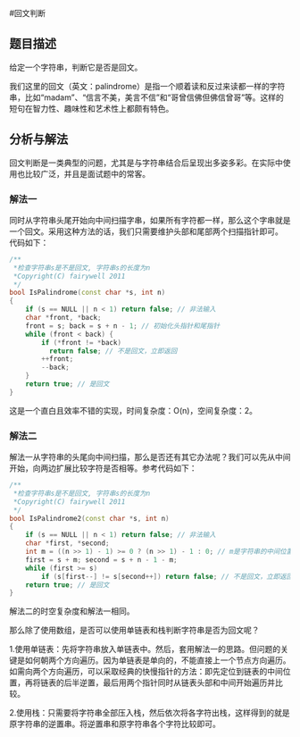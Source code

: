 #回文判断


## 题目描述

给定一个字符串，判断它是否是回文。

我们这里的回文（英文：palindrome）是指一个顺着读和反过来读都一样的字符串，比如“madam”、“信言不美，美言不信”和“哥曾信佛但佛信曾哥”等。这样的短句在智力性、趣味性和艺术性上都颇有特色。

## 分析与解法

回文判断是一类典型的问题，尤其是与字符串结合后呈现出多姿多彩。在实际中使用也比较广泛，并且是面试题中的常客。

### 解法一

同时从字符串头尾开始向中间扫描字串，如果所有字符都一样，那么这个字串就是一个回文。采用这种方法的话，我们只需要维护头部和尾部两个扫描指针即可。
代码如下：  

```cpp
/**  
 *检查字符串s是不是回文, 字符串s的长度为n 
 *Copyright(C) fairywell 2011 
 */  
bool IsPalindrome(const char *s, int n)  
{  
    if (s == NULL || n < 1) return false; // 非法输入  
    char *front, *back;  
    front = s; back = s + n - 1; // 初始化头指针和尾指针  
    while (front < back) {  
        if (*front != *back) 
          return false; // 不是回文，立即返回  
        ++front; 
        --back;  
    }  
    return true; // 是回文  
}  
```

这是一个直白且效率不错的实现，时间复杂度：O(n)，空间复杂度：2。


### 解法二

解法一从字符串的头尾向中间扫描，那么是否还有其它办法呢？我们可以先从中间开始，向两边扩展比较字符是否相等。参考代码如下：

```cpp
/**  
 *检查字符串s是不是回文, 字符串s的长度为n 
 *Copyright(C) fairywell 2011 
 */  
bool IsPalindrome2(const char *s, int n)  
{  
    if (s == NULL || n < 1) return false; // 非法输入  
    char *first, *second;  
    int m = ((n >> 1) - 1) >= 0 ? (n >> 1) - 1 : 0; // m是字符串的中间位置        
    first = s + m; second = s + n - 1 - m;  
    while (first >= s)  
        if (s[first--] != s[second++]) return false; // 不是回文，立即返回  
    return true; // 是回文  
}  
```

解法二的时空复杂度和解法一相同。

那么除了使用数组，是否可以使用单链表和栈判断字符串是否为回文呢？

1.使用单链表：先将字符串放入单链表中。然后，套用解法一的思路。但问题的关键是如何朝两个方向遍历。因为单链表是单向的，不能直接上一个节点方向遍历。如需向两个方向遍历，可以采取经典的快慢指针的方法：即先定位到链表的中间位置，再将链表的后半逆置，最后用两个指针同时从链表头部和中间开始遍历并比较。

2.使用栈：只需要将字符串全部压入栈，然后依次将各字符出栈，这样得到的就是原字符串的逆置串。将逆置串和原字符串各个字符比较即可。
